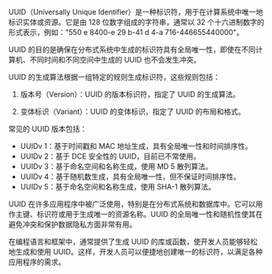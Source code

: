 UUID（Universally Unique Identifier）是一种标识符，用于在计算系统中唯一地标识实体或资源。它是由 128 位数字组成的字符串，通常以 32 个十六进制数字的形式表示，例如："550 e 8400-e 29 b-41 d 4-a 716-446655440000"。

UUID 的目的是确保在分布式系统中生成的标识符具有全局唯一性，即使在不同计算机、不同时间和不同空间中生成的 UUID 也不会发生冲突。

UUID 的生成算法根据一组特定的规则生成标识符，这些规则包括：

1. 版本号（Version）：UUID 的版本标识符，指定了 UUID 的生成算法。

2. 变体标识（Variant）：UUID 的变体标识，指定了 UUID 的布局和格式。

常见的 UUID 版本包括：

- UUIDv 1：基于时间戳和 MAC 地址生成，具有全局唯一性和时间排序性。
- UUIDv 2：基于 DCE 安全性的 UUID，目前已不常使用。
- UUIDv 3：基于命名空间和名称生成，使用 MD 5 散列算法。
- UUIDv 4：基于随机数生成，具有全局唯一性，但不保证时间排序性。
- UUIDv 5：基于命名空间和名称生成，使用 SHA-1 散列算法。

UUID 在许多应用程序中被广泛使用，特别是在分布式系统和数据库中。它可以用作主键、标识符或用于生成唯一的资源名称。UUID 的全局唯一性和随机性使其在避免冲突和保护数据隐私方面非常有用。

在编程语言和框架中，通常提供了生成 UUID 的库或函数，使开发人员能够轻松地生成和使用 UUID。这样，开发人员可以便捷地创建唯一的标识符，以满足各种应用程序的需求。
